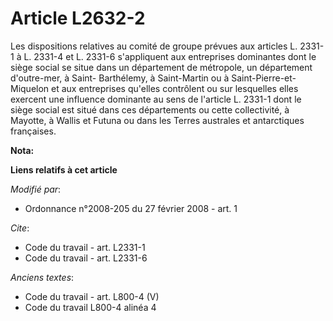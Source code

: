 # Article L2632-2

Les dispositions relatives au comité de groupe prévues aux articles L. 2331-1 à L. 2331-4 et L. 2331-6 s'appliquent aux
entreprises dominantes dont le siège social se situe dans un département de métropole, un département d'outre-mer, à Saint-
Barthélemy, à Saint-Martin ou à Saint-Pierre-et-Miquelon et aux entreprises qu'elles contrôlent ou sur lesquelles elles
exercent une influence dominante au sens de l'article L. 2331-1 dont le siège social est situé dans ces départements ou cette
collectivité, à Mayotte, à Wallis et Futuna ou dans les Terres australes et antarctiques françaises.

**Nota:**



**Liens relatifs à cet article**

_Modifié par_:

  - Ordonnance n°2008-205 du 27 février 2008 - art. 1

_Cite_:

  - Code du travail - art. L2331-1
  - Code du travail - art. L2331-6

_Anciens textes_:

  - Code du travail - art. L800-4 (V)
  - Code du travail L800-4 alinéa 4

